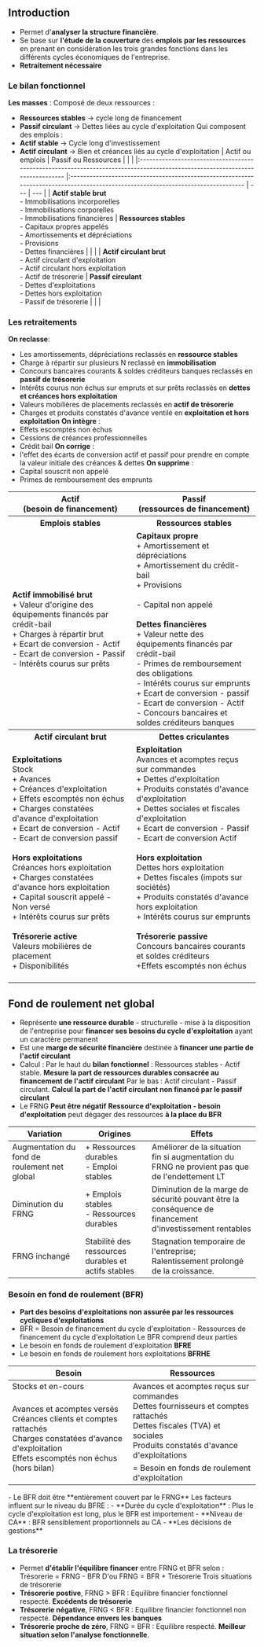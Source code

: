 ## Introduction
- Permet d'**analyser la structure financière**. 
- Se base sur **l'étude de la couverture** des **emplois** **par les ressources** en prenant en considération les trois grandes fonctions dans les différents cycles économiques de l'entreprise.
- **Retraitement nécessaire**

### Le bilan fonctionnel
**Les masses** :
Composé de deux ressources :
- **Ressources stables** -> cycle long de financement
- **Passif circulant** -> Dettes liées au cycle d'exploitation
Qui composent des emplois :
- **Actif stable** -> Cycle long d'investissement
- **Actif circulant** -> Bien et créances liés au cycle d'exploitation
| Actif ou emplois                                                                                                             | Passif ou Ressources                                                                                                              |     |     |
|:---------------------------------------------------------------------------------------------------------------------------- |:--------------------------------------------------------------------------------------------------------------------------------- | --- | --- |
| **Actif stable brut**<br>- Immobilisations incorporelles<br>- Immobilisations corporelles<br>- Immobilisations financières   | **Ressources stables**<br>- Capitaux propres appelés<br>- Amortissements et dépréciations<br>- Provisions<br>- Dettes financières |     |     |
| **Actif circulant brut**<br>- Actif circulant d'exploitation<br>- Actif circulant hors exploitation<br>- Actif de trésorerie | **Passif circulant**<br>- Dettes d'exploitations<br>- Dettes hors exploitation<br>- Passif de trésorerie                          |     |     |

### Les retraitements
**On reclasse**:
- Les amortissements, dépréciations reclassés en **ressource stables**
- Charge à répartir sur plusieurs N reclassé en **immobilisation**
- Concours bancaires courants & soldes créditeurs banques reclassés en **passif de trésorerie**
- Intérêts courus non échus sur empruts et sur prêts reclassés en **dettes et créances hors exploitation**
- Valeurs mobilières de placements reclassés en **actif de trésorerie**
- Charges et produits constatés d'avance ventilé en **exploitation et hors exploitation**
**On intègre** :
- Effets escomptés non échus 
- Cessions de créances professionnelles
- Crédit bail 
**On corrige** :
- l'effet des écarts de conversion actif et passif pour prendre en compte la valeur initiale des créances & dettes
**On supprime** :
- Capital souscrit non appelé
- Primes de remboursement des emprunts

<table><thead><tr><th>Actif<br>(besoin de financement)</th><th>Passif<br>(ressources de financement)<br></th></tr></thead><tbody><tr><th><strong> Emplois stables</strong></th><th><strong>Ressources stables</strong> <br></th></tr><tr><td><strong>Actif immobilisé brut</strong><br>+ Valeur d'origine des équipements financés par crédit-bail<br>+ Charges à répartir brut<br>+ Ecart de conversion - Actif<br>- Ecart de conversion - Passif<br>- Intérêts courus sur prêts<br></td><td><strong>Capitaux propre</strong><br>+ Amortissement et dépréciations<br>+ Amortissement du crédit-bail<br>+ Provisions<br><br>- Capital non appelé<br><br><strong>Dettes financières</strong><br>+ Valeur nette des équipements financés par crédit-bail<br>- Primes de remboursement des obligations<br>- Intérêts courus sur emprunts<br>+ Ecart de conversion - passif<br>- Ecart de conversion - Actif<br>- Concours bancaires et soldes créditeurs banques<br></td></tr><tr><th><strong>Actif circulant brut</strong></th><th><strong>Dettes criculantes</strong><br></th></tr><tr><td><strong>Exploitations</strong><br>Stock<br>+ Avances<br>+ Créances d'exploitation<br>+ Effets escomptés non échus<br>+ Charges constatées d'avance d'exploitation<br>+ Ecart de conversion - Actif<br>- Ecart de conversion passif<br><br><strong>Hors exploitations</strong><br>Créances hors exploitation<br>+ Charges constatées d'avance hors exploitation<br>+ Capital souscrit appelé - Non versé<br>+ Intérêts courus sur prêts<br><br><strong>Trésorerie active</strong><br>Valeurs mobilières de placement<br>+ Disponibilités<br></td><td><strong>Exploitation </strong> <br>Avances et acomptes reçus sur commandes<br>+ Dettes d'exploitation<br>+ Produits constatés d'avance d'exploitation<br>+ Dettes sociales et fiscales d'exploitation<br>+ Ecart de conversion - Passif<br>- Ecart de conversion Actif<br><br><strong>Hors exploitation </strong><br>Dettes hors exploitation<br>+ Dettes fiscales (impots sur sociétés)<br>+ Produits constatés d'avance hors exploitation<br>+ Intérêts courus sur emprunts<br><br><strong>Trésorerie passive</strong><br>Concours bancaires courants et soldes créditeurs<br>+Effets escomptés non échus<br><br></td></tr></tbody></table>

## Fond de roulement net global
- Représente **une ressource durable** - structurelle - mise à la disposition de l'entreprise pour **financer ses besoins du cycle d'exploitation** ayant un caractère permanent
- Est une **marge de sécurité financière** destinée à **financer une partie de l'actif circulant**
- Calcul :
	Par le haut du **bilan fonctionnel** : Ressources stables - Actif stable.
	**Mesure la part de ressources durables consacrée au financement de l'actif circulant**
	Par le bas : Actif circulant - Passif circulant. 
	**Calcul la part de l'actif circulant non financé par le passif circulant**
- Le FRNG 
	**Peut être négatif**
	**Ressource d'exploitation - besoin d'exploitation** peut dégager des ressources **à la place du BFR**


| Variation                                    | Origines                                            | Effets                                                                                                   |
|----------------------------------------------|-----------------------------------------------------|----------------------------------------------------------------------------------------------------------|
| Augmentation du fond de roulement net global | + Ressources durables<br>- Emploi stables           | Améliorer de la situation fin si augmentation du FRNG ne provient pas que de l'endettement LT            |
| Diminution du FRNG                           | + Emplois stables<br>- Ressources durables          | Diminution de la marge de sécurité pouvant être la conséquence de financement d'investissement rentables |
| FRNG inchangé                                | Stabilité des ressources durables et actifs stables | Stagnation temporaire de l'entreprise; Ralentissement prolongé de la croissance.                         |

### Besoin en fond de roulement (BFR)
- **Part des besoins d'exploitations non assurée par les ressources cycliques d'exploitations**
- BFR = Besoin de financement du cycle d'exploitation - Ressources de financement du cycle d'exploitation
Le BFR comprend deux parties
- Le besoin en fonds de roulement d'exploitation **BFRE**
- Le besoin en fonds de roulement hors exploitations **BFRHE**
<table><thead><tr><th>Besoin</th><th>Ressources<br></th></tr></thead><tbody><tr><td>Stocks et en-cours </td><td rowspan="2"> Avances et acomptes reçus sur commandes<br> Dettes fournisseurs et comptes rattachés<br> Dettes fiscales (TVA) et sociales<br> Produits constatés d'avance d'exploitations<br></td></tr><tr><td rowspan="2"> Avances et acomptes versés<br> Créances clients et comptes rattachés<br> Charges constatées d'avance d'exploitation<br> Effets escomptés non échus (hors bilan)<br></td></tr><tr><td>= Besoin en fonds de roulement d'exploitation<br></td></tr></tbody></table>
- Le BFR doit être **entièrement couvert par le FRNG**
Les facteurs influent sur le niveau du BFRE :
- **Durée du cycle d'exploitation** : Plus le cycle d'exploitation est long, plus le BFR est importement
- **Niveau de CA** : BFR sensiblement proportionnels au CA
- **Les décisions de gestions**

### La trésorerie
- Permet **d'établir l'équilibre financer** entre FRNG et BFR selon :
	Trésorerie = FRNG - BFR
	D'ou FRNG = BFR + Trésorerie
Trois situations de trésorerie
- **Trésorerie postive**, FRNG > BFR :
	Equilibre financier fonctionnel respecté. **Excédents de trésorerie**
- **Trésorerie négative**, FRNG < BFR :
	Equilibre financier fonctionnel non respecté. **Dépendance envers les banques**
- **Trésorerie proche de zéro**, FRNG = BFR :
	Equilibre respecté. **Meilleur situation selon l'analyse fonctionnelle**.




